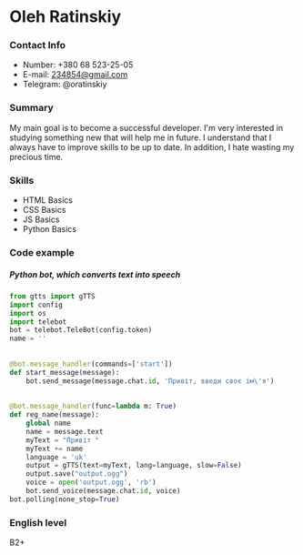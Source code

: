 # Oleh Ratinskiy
### Contact Info
* Number: +380 68 523-25-05
* E-mail: 234854@gmail.com
* Telegram: @oratinskiy

### Summary
My main goal is to become a successful developer. I'm very interested in studying something new that will help me in future. I understand that I always have to improve skills to be up to date. In addition, I hate wasting my precious time.

### Skills
* HTML Basics
* CSS Basics
* JS Basics
* Python Basics

### Code example
##### Python bot, which converts text into speech
```python
from gtts import gTTS
import config
import os
import telebot
bot = telebot.TeleBot(config.token)
name = ''
 
 
@bot.message_handler(commands=['start'])
def start_message(message):
    bot.send_message(message.chat.id, 'Привіт, введи своє ім\'я')
 
 
@bot.message_handler(func=lambda m: True)
def reg_name(message):
    global name
    name = message.text
    myText = "Привіт "
    myText += name
    language = 'uk'
    output = gTTS(text=myText, lang=language, slow=False)
    output.save("output.ogg")
    voice = open('output.ogg', 'rb')
    bot.send_voice(message.chat.id, voice)
bot.polling(none_stop=True)
```

### English level
B2+